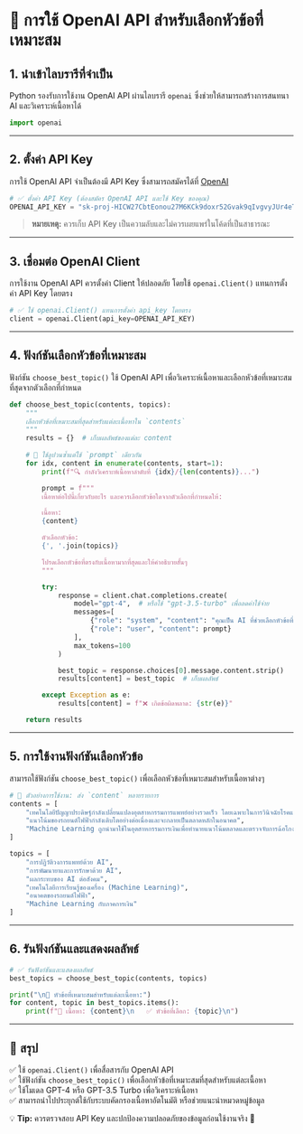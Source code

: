 # **📌 การใช้ OpenAI API สำหรับเลือกหัวข้อที่เหมาะสม**

## **1. นำเข้าไลบรารีที่จำเป็น**
Python รองรับการใช้งาน OpenAI API ผ่านไลบรารี `openai` ซึ่งช่วยให้สามารถสร้างการสนทนา AI และวิเคราะห์เนื้อหาได้

```python
import openai
```

---

## **2. ตั้งค่า API Key**
การใช้ OpenAI API จำเป็นต้องมี API Key ซึ่งสามารถสมัครได้ที่ [OpenAI](https://openai.com/)

```python
# ✅ ตั้งค่า API Key (ต้องสมัคร OpenAI API และใช้ Key ของคุณ)
OPENAI_API_KEY = "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"
```

> **หมายเหตุ:** ควรเก็บ API Key เป็นความลับและไม่ควรเผยแพร่ในโค้ดที่เป็นสาธารณะ

---

## **3. เชื่อมต่อ OpenAI Client**
การใช้งาน OpenAI API ควรตั้งค่า Client ให้ปลอดภัย โดยใช้ `openai.Client()` แทนการตั้งค่า API Key โดยตรง

```python
# ✅ ใช้ openai.Client() แทนการตั้งค่า api_key โดยตรง
client = openai.Client(api_key=OPENAI_API_KEY)
```

---

## **4. ฟังก์ชันเลือกหัวข้อที่เหมาะสม**
ฟังก์ชัน `choose_best_topic()` ใช้ OpenAI API เพื่อวิเคราะห์เนื้อหาและเลือกหัวข้อที่เหมาะสมที่สุดจากตัวเลือกที่กำหนด

```python
def choose_best_topic(contents, topics):
    """
    เลือกหัวข้อที่เหมาะสมที่สุดสำหรับแต่ละเนื้อหาใน `contents`
    """
    results = {}  # เก็บผลลัพธ์ของแต่ละ content
    
    # 🔹 ใช้ลูปวนซ้ำแต่ใช้ `prompt` เดียวกัน
    for idx, content in enumerate(contents, start=1):
        print(f"🔍 กำลังวิเคราะห์เนื้อหาลำดับที่ {idx}/{len(contents)}...")

        prompt = f"""
        เนื้อหาต่อไปนี้เกี่ยวกับอะไร และควรเลือกหัวข้อใดจากตัวเลือกที่กำหนดให้:

        เนื้อหา:
        {content}

        ตัวเลือกหัวข้อ:
        {', '.join(topics)}

        โปรดเลือกหัวข้อที่ตรงกับเนื้อหามากที่สุดและให้คำอธิบายสั้นๆ
        """

        try:
            response = client.chat.completions.create(
                model="gpt-4",  # หรือใช้ "gpt-3.5-turbo" เพื่อลดค่าใช้จ่าย
                messages=[
                    {"role": "system", "content": "คุณเป็น AI ที่ช่วยเลือกหัวข้อที่เหมาะสมกับเนื้อหา"},
                    {"role": "user", "content": prompt}
                ],
                max_tokens=100
            )

            best_topic = response.choices[0].message.content.strip()
            results[content] = best_topic  # เก็บผลลัพธ์

        except Exception as e:
            results[content] = f"❌ เกิดข้อผิดพลาด: {str(e)}"

    return results
```

---

## **5. การใช้งานฟังก์ชันเลือกหัวข้อ**
สามารถใช้ฟังก์ชัน `choose_best_topic()` เพื่อเลือกหัวข้อที่เหมาะสมสำหรับเนื้อหาต่างๆ

```python
# 📝 ตัวอย่างการใช้งาน: ส่ง `content` หลายรายการ
contents = [
    "เทคโนโลยีปัญญาประดิษฐ์กำลังเปลี่ยนแปลงอุตสาหกรรมการแพทย์อย่างรวดเร็ว โดยเฉพาะในการวินิจฉัยโรคและการพัฒนายาใหม่",
    "แนวโน้มของรถยนต์ไฟฟ้ากำลังเติบโตอย่างต่อเนื่องและจะกลายเป็นตลาดหลักในอนาคต",
    "Machine Learning ถูกนำมาใช้ในอุตสาหกรรมการเงินเพื่อทำนายแนวโน้มตลาดและตรวจจับการฉ้อโกง"
]

topics = [
    "การปฏิวัติวงการแพทย์ด้วย AI",
    "การพัฒนายาและการรักษาด้วย AI",
    "ผลกระทบของ AI ต่อสังคม",
    "เทคโนโลยีการเรียนรู้ของเครื่อง (Machine Learning)",
    "อนาคตของรถยนต์ไฟฟ้า",
    "Machine Learning กับภาคการเงิน"
]
```

---

## **6. รันฟังก์ชันและแสดงผลลัพธ์**
```python
# ✅ รันฟังก์ชันและแสดงผลลัพธ์
best_topics = choose_best_topic(contents, topics)

print("\n🎯 หัวข้อที่เหมาะสมสำหรับแต่ละเนื้อหา:")
for content, topic in best_topics.items():
    print(f"📝 เนื้อหา: {content}\n   ✅ หัวข้อที่เลือก: {topic}\n")
```

---

## **📌 สรุป**
✅ ใช้ `openai.Client()` เพื่อสื่อสารกับ OpenAI API  
✅ ใช้ฟังก์ชัน `choose_best_topic()` เพื่อเลือกหัวข้อที่เหมาะสมที่สุดสำหรับแต่ละเนื้อหา  
✅ ใช้โมเดล GPT-4 หรือ GPT-3.5 Turbo เพื่อวิเคราะห์เนื้อหา  
✅ สามารถนำไปประยุกต์ใช้กับระบบคัดกรองเนื้อหาอัตโนมัติ หรือช่วยแนะนำหมวดหมู่ข้อมูล  

💡 **Tip:** ควรตรวจสอบ API Key และปกป้องความปลอดภัยของข้อมูลก่อนใช้งานจริง 🚀
